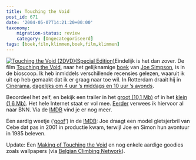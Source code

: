 ```yaml
---
title: Touching the Void
post_id: 671
date: '2004-05-07T14:21:20+00:00'
taxonomy:
    migration-status: review
    category: [Ongecategoriseerd]
tags: [boek,film,klimmen,boek,film,klimmen]
---
```

[![Touching the Void (2DVD)(Special Edition)](https://bol.com/imgbase0/thumb/VIDEOCOVER/FC/8/7/1/6/7/8716777048597.gif)](http://clk.tradedoubler.com/click?a=1703208&p=67859&g=17299706&epi=1002004000098244)Eindelijk is het dan zover. De film [Touching the Void](http://www.pathefilms.co.uk/touching_the_void/), naar het gelijknamige [boek](http://clk.tradedoubler.com/click?a=1703208&p=67859&g=17297694&epi=1001004005971235) van [Joe Simpson](http://www.noordinaryjoe.co.uk/), is in de bioscoop. Ik heb inmiddels verschillende recensies gelezen, waaruit ik uit op heb gemaakt dat ik er graag naar toe wil. In Rotterdam draait hij in [Cinerama](http://www.cineramabios.nl/), [dagelijks om 4 uur ’s middags en 10 uur ’s avonds](http://www.cineramabios.nl/cinerama/film.php?id=356).

Beoordeel het zelf, en bekijk een trailer in het [groot (10,1 Mb)](http://www.pathefilms.co.uk/touching_the_void/video/ttv_trailer_hi.mov) of in het [klein (1,6 Mb)](http://www.pathefilms.co.uk/touching_the_void/video/ttv_trailer_lo.mov). Het hele Internet staat er vol mee. [Eerder](/2004/04/26/een-ogenblik-geduld-aub/) verwees ik hiervoor al naar BNN. Via de [IMDB](http://www.imdb.com/title/tt0379557/trailers) vind je er nog meer.

Een aardig weetje (‘[goof](http://www.imdb.com/title/tt0379557/goofs)‘) in de [IMDB](http://www.imdb.com/title/tt0379557/): Joe draagt een model gletsjerbril van Cebe dat pas in 2001 in productie kwam, terwijl Joe en Simon hun avontuur in 1985 beleven.

Update: Een [Making of Touching the Void](http://www.ifcfilms.com/?CAT0=3127&CAT1=4309&SHID=19906&VID=3704&CLR=red&BCLR=CC0000) en nog enkele aardige goodies zoals wallpapers (via [Belgian Climbing Network](http://www.belclimb.net/forum.php?mode=viewTopic&topicID=2300&startReply=30)).